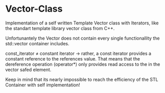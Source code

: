 # Vector-Class
Implementation of a self written Template Vector class with Iterators, like the standart template library vector class from C++. 

Unfortunantely the Vector does not contain every single functionallity the std::vector container includes. 

const_iterator ≠ constant iterator 
-> rather, a const iterator provides a constant reference to the references value. 
That means that the dereference operation (operator*) only provides read access to the in the vector safed element.

Keep in mind that its nearly impossible to reach the efficiency of the STL Container with self implementation! 
